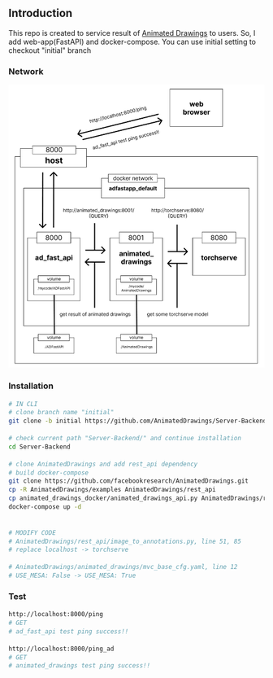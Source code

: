 ## Introduction
This repo is created to service result of [Animated Drawings](https://github.com/facebookresearch/AnimatedDrawings) to users. So, I add web-app(FastAPI) and docker-compose. You can use initial setting to checkout "initial" branch

### Network
![dockernetwork](/dockernetworkimg.png)


### Installation
``` bash
# IN CLI
# clone branch name "initial"
git clone -b initial https://github.com/AnimatedDrawings/Server-Backend.git

# check current path "Server-Backend/" and continue installation
cd Server-Backend

# clone AnimatedDrawings and add rest_api dependency
# build docker-compose
git clone https://github.com/facebookresearch/AnimatedDrawings.git
cp -R AnimatedDrawings/examples AnimatedDrawings/rest_api
cp animated_drawings_docker/animated_drawings_api.py AnimatedDrawings/rest_api
docker-compose up -d


# MODIFY CODE
# AnimatedDrawings/rest_api/image_to_annotations.py, line 51, 85
# replace localhost -> torchserve

# AnimatedDrawings/animated_drawings/mvc_base_cfg.yaml, line 12
# USE_MESA: False -> USE_MESA: True
```


### Test
``` bash
http://localhost:8000/ping
# GET
# ad_fast_api test ping success!!

http://localhost:8000/ping_ad
# GET
# animated_drawings test ping success!!
```